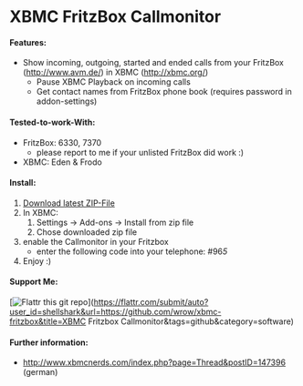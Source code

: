 XBMC FritzBox Callmonitor
=========================

#### Features:

* Show incoming, outgoing, started and ended calls from your FritzBox (http://www.avm.de/) in XBMC (http://xbmc.org/)
   * Pause XBMC Playback on incoming calls
   * Get contact names from FritzBox phone book (requires password in addon-settings)

#### Tested-to-work-With:

* FritzBox: 6330, 7370
   * please report to me if your unlisted FritzBox did work :)
* XBMC: Eden & Frodo

#### Install:

1. [Download latest ZIP-File](https://github.com/wrow/xbmc-fritzbox/archive/master.zip)
1. In XBMC:
   1. Settings -> Add-ons -> Install from zip file
   1. Chose downloaded zip file
1. enable the Callmonitor in your Fritzbox
   * enter the following code into your telephone: #96*5*
1. Enjoy :)

#### Support Me:
[![Flattr this git repo](http://api.flattr.com/button/flattr-badge-large.png)](https://flattr.com/submit/auto?user_id=shellshark&url=https://github.com/wrow/xbmc-fritzbox&title=XBMC Fritzbox Callmonitor&tags=github&category=software)

#### Further information:
* http://www.xbmcnerds.com/index.php?page=Thread&postID=147396 (german)
